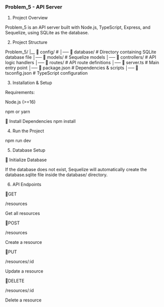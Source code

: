###  Problem_5 - API Server
1. Project Overview

Problem_5 is an API server built with Node.js, TypeScript, Express, and Sequelize, using SQLite as the database.

2. Project Structure

Problem_5/
|__ 📁 config/              #
│── 📁 database/            # Directory containing SQLite database file
│── 📁 models/              # Sequelize models
│── 📁 controllers/         # API logic handlers
│── 📁 routes/              # API route definitions
│── 📄 server.ts            # Main entry point
│── 📄 package.json         # Dependencies & scripts
│── 📄 tsconfig.json        # TypeScript configuration

3. Installation & Setup

 Requirements:

Node.js (>=16)

npm or yarn

🔹 Install Dependencies
    npm install

4. Run the Project

npm run dev

5. Database Setup

🔹 Initialize Database

If the database does not exist, Sequelize will automatically create the database.sqlite file inside the database/ directory.

6.  API Endpoints

🔹GET

/resources

Get all resources

🔹POST

/resources

Create a resource

🔹PUT

/resources/:id

Update a resource

🔹DELETE

/resources/:id

Delete a resource


